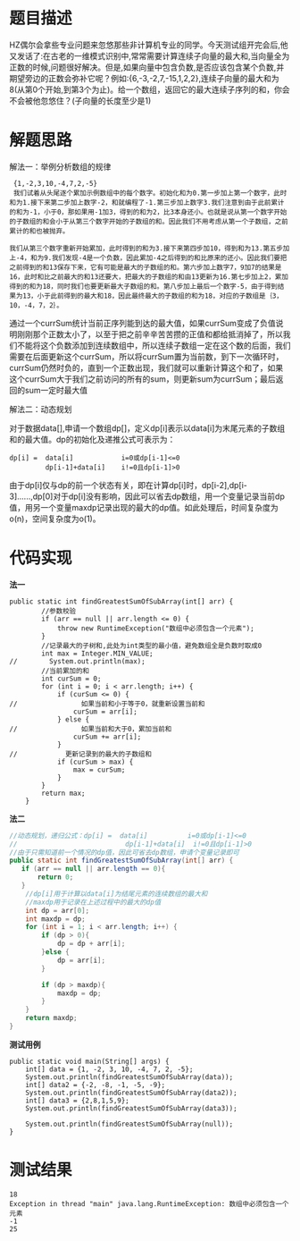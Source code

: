 # 题目描述

HZ偶尔会拿些专业问题来忽悠那些非计算机专业的同学。今天测试组开完会后,他又发话了:在古老的一维模式识别中,常常需要计算连续子向量的最大和,当向量全为正数的时候,问题很好解决。但是,如果向量中包含负数,是否应该包含某个负数,并期望旁边的正数会弥补它呢？例如:{6,-3,-2,7,-15,1,2,2},连续子向量的最大和为8(从第0个开始,到第3个为止)。给一个数组，返回它的最大连续子序列的和，你会不会被他忽悠住？(子向量的长度至少是1)

# 解题思路

解法一：举例分析数组的规律

     {1,-2,3,10,-4,7,2,-5}
     我们试着从头尾逐个累加示例数组中的每个数字。初始化和为0.第一步加上第一个数字，此时和为1.接下来第二步加上数字-2，和就编程了-1.第三步加上数字3.我们注意到由于此前累计的和为-1，小于0，那如果用-1加3，得到的和为2，比3本身还小。也就是说从第一个数字开始的子数组的和会小于从第三个数字开始的子数组的和。因此我们不用考虑从第一个子数组，之前累计的和也被抛弃。
    
    我们从第三个数字重新开始累加，此时得到的和为3.接下来第四步加10，得到和为13.第五步加上-4，和为9.我们发现-4是一个负数，因此累加-4之后得到的和比原来的还小。因此我们要把之前得到的和13保存下来，它有可能是最大的子数组的和。第六步加上数字7，9加7的结果是16，此时和比之前最大的和13还要大，把最大的子数组的和由13更新为16.第七步加上2，累加得到的和为18，同时我们也要更新最大子数组的和。第八步加上最后一个数字-5，由于得到结果为13，小于此前得到的最大和18，因此最终最大的子数组的和为18，对应的子数组是｛3，10，-4，7，2｝。
通过一个currSum统计当前正序列能到达的最大值，如果currSum变成了负值说明刚刚那个正数太小了，以至于把之前辛辛苦苦攒的正值和都给抵消掉了，所以我们不能将这个负数添加到连续数组中，所以连续子数组一定在这个数的后面，我们需要在后面更新这个currSum，所以将currSum置为当前数，到下一次循环时，currSum仍然时负的，直到一个正数出现，我们就可以重新计算这个和了，如果这个currSum大于我们之前访问的所有的sum，则更新sum为currSum；最后返回的sum一定时最大值

解法二：动态规划

对于数据data[],申请一个数组dp[]，定义dp[i]表示以data[i]为末尾元素的子数组和的最大值。dp的初始化及递推公式可表示为：

```
dp[i] =  data[i]            i=0或dp[i-1]<=0
         dp[i-1]+data[i]    i!=0且dp[i-1]>0
```

由于dp[i]仅与dp的前一个状态有关，即在计算dp[i]时，dp[i-2],dp[i-3]......,dp[0]对于dp[i]没有影响，因此可以省去dp数组，用一个变量记录当前dp值，用另一个变量maxdp记录出现的最大的dp值。如此处理后，时间复杂度为o(n)，空间复杂度为o(1)。

# 代码实现

**法一**

```
public static int findGreatestSumOfSubArray(int[] arr) {
        //参数校验
        if (arr == null || arr.length <= 0) {
            throw new RuntimeException("数组中必须包含一个元素");
        }
        //记录最大的子树和,此处为int类型的最小值，避免数组全是负数时取成0
        int max = Integer.MIN_VALUE;
//        System.out.println(max);
        //当前累加的和
        int curSum = 0;
        for (int i = 0; i < arr.length; i++) {
            if (curSum <= 0) {
//                如果当前和小于等于0，就重新设置当前和
                curSum = arr[i];
            } else {
//                如果当前和大于0，累加当前和
                curSum += arr[i];
            }
//            更新记录到的最大的子数组和
            if (curSum > max) {
                max = curSum;
            }
        }
        return max;
    }
```

**法二**

```java
//动态规划，递归公式：dp[i] =  data[i]          i=0或dp[i-1]<=0
//                           dp[i-1]+data[i]  i!=0且dp[i-1]>0
//由于只需知道前一个情况的dp值，因此可省去dp数组，申请个变量记录即可
public static int findGreatestSumOfSubArray(int[] arr) {
   if (arr == null || arr.length == 0){
       return 0;
   }
    //dp[i]用于计算以data[i]为结尾元素的连续数组的最大和
    //maxdp用于记录在上述过程中的最大的dp值
    int dp = arr[0];
    int maxdp = dp;
    for (int i = 1; i < arr.length; i++) {
        if (dp > 0){
            dp = dp + arr[i];
        }else {
            dp = arr[i];
        }

        if (dp > maxdp){
            maxdp = dp;
        }
    }
    return maxdp;
}
```

**测试用例**

```ja
public static void main(String[] args) {
    int[] data = {1, -2, 3, 10, -4, 7, 2, -5};
    System.out.println(findGreatestSumOfSubArray(data));
    int[] data2 = {-2, -8, -1, -5, -9};
    System.out.println(findGreatestSumOfSubArray(data2));
    int[] data3 = {2,8,1,5,9};
    System.out.println(findGreatestSumOfSubArray(data3));

    System.out.println(findGreatestSumOfSubArray(null));
}
```

# **测试结果**

~~~
18
Exception in thread "main" java.lang.RuntimeException: 数组中必须包含一个元素
-1
25
~~~

